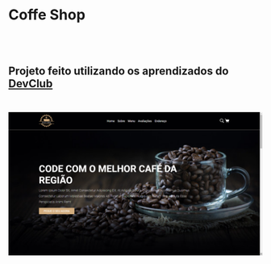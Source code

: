 <h1>Coffe Shop</h1>
<br>
<br>
<h2>Projeto feito utilizando os aprendizados do <a href="https://rodolfomori.com.br/devclub">DevClub<?a><h2></h2>
<img src="https://github.com/hugonsl/Coffe-Shop/blob/main/assets/Coffe%20Shop.png?raw=true"/>
